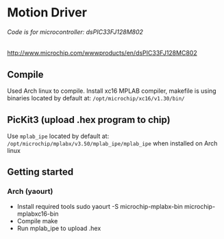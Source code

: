 # Motion Driver

###### Code is for microcontroller: *dsPIC33FJ128M802*
http://www.microchip.com/wwwproducts/en/dsPIC33FJ128MC802


## Compile
Used Arch linux to compile.
Install xc16 MPLAB compiler, makefile is using binaries located by default at:
`/opt/microchip/xc16/v1.30/bin/`

## PicKit3 (upload .hex program to chip)
Use `mplab_ipe` located by default at: `/opt/microchip/mplabx/v3.50/mplab_ipe/mplab_ipe` when installed on Arch linux

## Getting started
### Arch (yaourt)
- Install required tools sudo yaourt -S microchip-mplabx-bin microchip-mplabxc16-bin
- Compile make
- Run mplab_ipe to upload .hex
